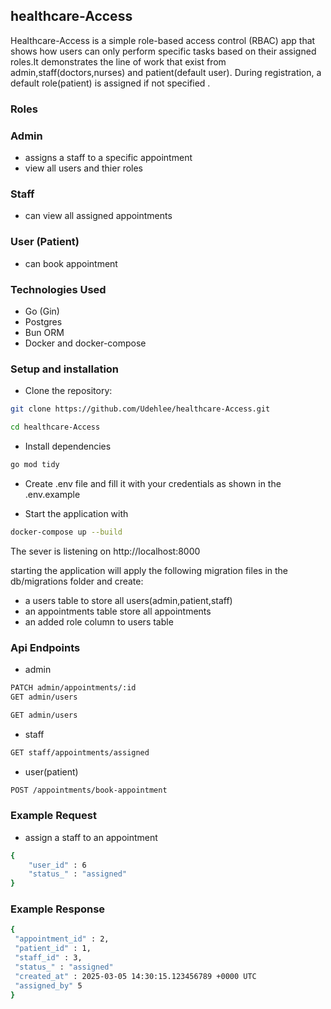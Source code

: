 ## healthcare-Access
Healthcare-Access is a simple role-based access control (RBAC) app that shows how users can only perform specific tasks based on their assigned roles.It demonstrates the line of work that exist from admin,staff(doctors,nurses) and patient(default user). During registration, a default role(patient) is assigned if not specified .

### Roles

### Admin

- assigns a staff to a specific appointment
- view all users and thier roles

### Staff

- can view all assigned appointments

### User (Patient)

- can book appointment

### Technologies Used

- Go (Gin) 
- Postgres
- Bun ORM
- Docker and docker-compose

### Setup and installation

- Clone the repository:

```sh 
git clone https://github.com/Udehlee/healthcare-Access.git 
```
```sh
cd healthcare-Access
 ```
- Install dependencies 
```sh
go mod tidy
```

- Create .env file and fill it with your credentials as shown in the .env.example

- Start the application with
 ```sh
 docker-compose up --build
```
The sever is listening on http://localhost:8000

 starting the application will apply  the following migration files in the db/migrations folder and create:

- a users table to store all users(admin,patient,staff)
- an appointments table store all appointments
- an added role column to users table

### Api Endpoints

- admin
```sh
PATCH admin/appointments/:id
GET admin/users
```
```sh
GET admin/users

```
- staff
```sh
GET staff/appointments/assigned

```

- user(patient)
```sh
POST /appointments/book-appointment
```

### Example Request

- assign a staff to an appointment
```sh
{
	"user_id" : 6
	"status_" : "assigned"
}	
```

### Example Response
```sh
{
 "appointment_id" : 2,
 "patient_id" : 1,
 "staff_id" : 3,
 "status_" : "assigned"
 "created_at" : 2025-03-05 14:30:15.123456789 +0000 UTC
 "assigned_by" 5
}
```